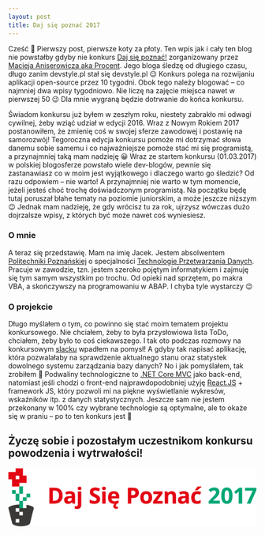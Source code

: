 ```yaml
---
layout: post
title: Daj się poznać 2017
---
```

Cześć 🙂 Pierwszy post, pierwsze koty za płoty. Ten wpis jak i cały ten blog nie powstałby gdyby nie konkurs [Daj się poznać!](http://devstyle.pl/daj-sie-poznac/) zorganizowany przez [Macieja Aniserowicza aka Procent](http://devstyle.pl/). Jego bloga śledzę od długiego czasu, długo zanim devstyle.pl stał się devstyle.pl 😉 Konkurs polega na rozwijaniu aplikacji open-source przez 10 tygodni. Obok tego należy blogować – co najmniej dwa wpisy tygodniowo. Nie liczę na zajęcie miejsca nawet w pierwszej 50 😉 Dla mnie wygraną będzie dotrwanie do końca konkursu.

Świadom konkursu już byłem w zeszłym roku, niestety zabrakło mi odwagi cywilnej, żeby wziąć udział w edycji 2016. Wraz z Nowym Rokiem 2017 postanowiłem, że zmienię coś w swojej sferze zawodowej i postawię na samorozwój! Tegoroczna edycja konkursu pomoże mi dotrzymać słowa danemu sobie samemu i co najważniejsze pomoże stać mi się programistą, a przynajmniej taką mam nadzieję 😀 Wraz ze startem konkursu (01.03.2017) w polskiej blogosferze powstało wiele dev-blogów, pewnie się zastanawiasz co w moim jest wyjątkowego i dlaczego warto go śledzić? Od razu odpowiem –  nie warto! A przynajmniej nie warto w tym momencie, jeżeli jesteś choć trochę doświadczonym programistą. Na początku będę tutaj poruszał błahe tematy na poziomie juniorskim, a może jeszcze niższym 😉 Jednak mam nadzieję, że gdy wrócisz tu za rok, ujrzysz wówczas dużo dojrzalsze wpisy, z których być może nawet coś wyniesiesz.


### O mnie

A teraz się przedstawię. Mam na imię Jacek. Jestem absolwentem [Politechniki Poznańskiej](https://www.put.poznan.pl/) o specjalności [Technologie Przetwarzania Danych](http://tpd.cs.put.poznan.pl/). Pracuje w zawodzie, tzn. jestem szeroko pojętym informatykiem i zajmuję się tym samym wszystkim po trochu. Od opieki nad sprzętem, po makra VBA, a skończywszy na programowaniu w ABAP. I chyba tyle wystarczy 😉


### O projekcie

Długo myślałem o tym, co powinno się stać moim tematem projektu konkursowego. Nie chciałem, żeby to była przysłowiowa lista ToDo, chciałem, żeby było to coś ciekawszego. I tak oto podczas rozmowy na konkursowym [slacku](http://devspl.slack.com/) wpadłem na pomysł! A gdyby tak napisać aplikację, która pozwalałaby na sprawdzenie aktualnego stanu oraz statystek dowolnego systemu zarządzania bazy danych? No i jak pomyślałem, tak zrobiłem 🙂 Podwaliny technologiczne to [.NET Core MVC](https://www.microsoft.com/net/core) jako back-end, natomiast jeśli chodzi o front-end najprawdopodobniej użyję [React.JS](https://facebook.github.io/react/) + framework JS, który pozwoli mi na piękne wyświetlanie wykresów, wskaźników itp. z danych statystycznych. Jeszcze sam nie jestem przekonany w 100% czy wybrane technologie są optymalne, ale to okaże się w praniu – po to ten konkurs jest 🙂

## Życzę sobie i pozostałym uczestnikom konkursu powodzenia i wytrwałości!


![alt text](/img/dsp2017-logo.png "Daj się poznać 2017!")